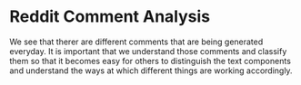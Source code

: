 # Reddit Comment Analysis 

We see that therer are different comments that are being generated everyday. It is important that we understand those comments and classify them so that it becomes easy for others to distinguish the text components and understand the ways at which different things are working accordingly. 

